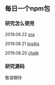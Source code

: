 ## 每日一个npm包

### 研究怎么使用

2019.08.22 [ora](https://github.com/lirunkai/npmPackage/tree/master/ora_d)

2019.08.21 [log4js](https://github.com/lirunkai/npmPackage/tree/master/log4js_d)

2019.08.20 [chalk](https://github.com/lirunkai/npmPackage/tree/master/chalk)

### 研究源码

敬请期待

